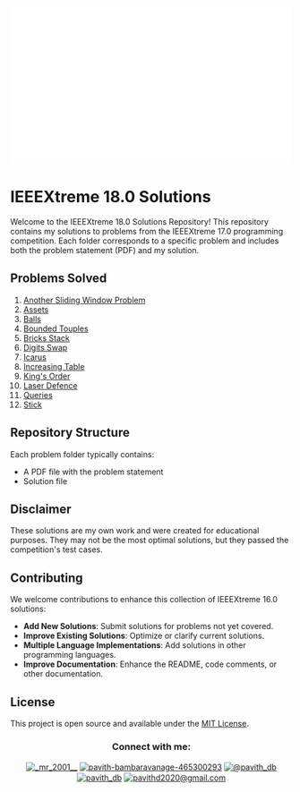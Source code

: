 <p align="center">
  <img src="Assets/ieeextreme_logo_general.png" height=280 width=581 alt="IEEEXtreme 16.0  banner">
</p>

# IEEEXtreme 18.0 Solutions

Welcome to the IEEEXtreme 18.0 Solutions Repository! This repository contains my solutions to problems from the IEEEXtreme 17.0 programming competition. Each folder corresponds to a specific problem and includes both the problem statement (PDF) and my solution.

## Problems Solved

1. [Another Sliding Window Problem](https://github.com/Pavith19/IEEEXtreme18.0-solutions/tree/main/Another%20Sliding%20Window%20Problem)
2. [Assets](https://github.com/Pavith19/IEEEXtreme18.0-solutions/tree/main/Assets)
3. [Balls](https://github.com/Pavith19/IEEEXtreme18.0-solutions/tree/main/Balls)
4. [Bounded Touples](https://github.com/Pavith19/IEEEXtreme18.0-solutions/tree/main/Bounded%20Touples)
5. [Bricks Stack](https://github.com/Pavith19/IEEEXtreme18.0-solutions/tree/main/Bricks%20Stack)
6. [Digits Swap](https://github.com/Pavith19/IEEEXtreme18.0-solutions/tree/main/Digits%20swap)
7. [Icarus](https://github.com/Pavith19/IEEEXtreme18.0-solutions/tree/main/Icarus)
8. [Increasing Table](https://github.com/Pavith19/IEEEXtreme18.0-solutions/tree/main/Increasing%20Table)
9. [King's Order](https://github.com/Pavith19/IEEEXtreme18.0-solutions/tree/main/King's%20Order)
10. [Laser Defence](https://github.com/Pavith19/IEEEXtreme18.0-solutions/tree/main/Laser%20Defence)
11. [Queries](https://github.com/Pavith19/IEEEXtreme18.0-solutions/tree/main/Queries)
12. [Stick](https://github.com/Pavith19/IEEEXtreme18.0-solutions/tree/main/Stick)

## Repository Structure

Each problem folder typically contains:
- A PDF file with the problem statement
- Solution file

## Disclaimer

These solutions are my own work and were created for educational purposes. They may not be the most optimal solutions, but they passed the competition's test cases.

## Contributing

We welcome contributions to enhance this collection of IEEEXtreme 16.0 solutions:

- **Add New Solutions**: Submit solutions for problems not yet covered.
- **Improve Existing Solutions**: Optimize or clarify current solutions.
- **Multiple Language Implementations**: Add solutions in other programming languages.
- **Improve Documentation**: Enhance the README, code comments, or other documentation.

## License

This project is open source and available under the [MIT License](LICENSE).


<h3 align="center">Connect with me:</h3>
<p align="center">
  <a href="https://instagram.com/_mr_2001__" target="blank"><img align="center" src="https://raw.githubusercontent.com/rahuldkjain/github-profile-readme-generator/master/src/images/icons/Social/instagram.svg" alt="_mr_2001__" height="30" width="40" /></a>
  <a href="https://linkedin.com/in/www.linkedin.com/in/pavith-bambaravanage-465300293" target="blank"><img align="center" src="https://raw.githubusercontent.com/rahuldkjain/github-profile-readme-generator/master/src/images/icons/Social/linked-in-alt.svg" alt="pavith-bambaravanage-465300293" height="25" width="35" /></a>
  <a href="https://www.hackerrank.com/@pavith_db" target="blank"><img align="center" src="https://raw.githubusercontent.com/rahuldkjain/github-profile-readme-generator/master/src/images/icons/Social/hackerrank.svg" alt="@pavith_db" height="40" width="45" /></a>
  <a href="https://www.leetcode.com/pavith_db" target="blank"><img align="center" src="https://raw.githubusercontent.com/rahuldkjain/github-profile-readme-generator/master/src/images/icons/Social/leet-code.svg" alt="pavith_db" height="30" width="40" /></a>
  <a href="mailto:pavithd2020@gmail.com" target="blank"><img align="center" src="https://github.com/TheDudeThatCode/TheDudeThatCode/raw/master/Assets/Gmail.svg" alt="pavithd2020@gmail.com" height="30" width="40" /></a>
</p>

